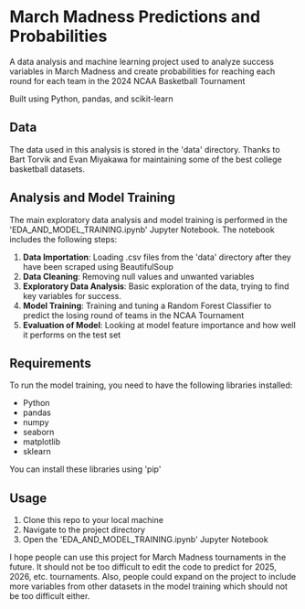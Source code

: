 # March Madness Predictions and Probabilities
A data analysis and machine learning project used to analyze success variables in March Madness and create probabilities for reaching each round for each team in the 2024 NCAA Basketball Tournament

Built using Python, pandas, and scikit-learn

## Data
The data used in this analysis is stored in the 'data' directory. Thanks to Bart Torvik and Evan Miyakawa for maintaining some of the best college basketball datasets. 

## Analysis and Model Training 
The main exploratory data analysis and model training is performed in the 'EDA_AND_MODEL_TRAINING.ipynb' Jupyter Notebook. The notebook includes the following steps: 
1. **Data Importation**: Loading .csv files from the 'data' directory after they have been scraped using BeautifulSoup
2. **Data Cleaning**: Removing null values and unwanted variables
3. **Exploratory Data Analysis**: Basic exploration of the data, trying to find key variables for success.
4. **Model Training**: Training and tuning a Random Forest Classifier to predict the losing round of teams in the NCAA Tournament
5. **Evaluation of Model**: Looking at model feature importance and how well it performs on the test set

## Requirements
To run the model training, you need to have the following libraries installed: 

- Python
- pandas
- numpy
- seaborn
- matplotlib
- sklearn

You can install these libraries using 'pip'

## Usage
  1. Clone this repo to your local machine
  2. Navigate to the project directory
  3. Open the 'EDA_AND_MODEL_TRAINING.ipynb' Jupyter Notebook

I hope people can use this project for March Madness tournaments in the future. It should not be too difficult to edit the code to predict for 2025, 2026, etc. tournaments. Also, people could expand on the project to include more variables from other datasets in the model training which should not be too difficult either. 
